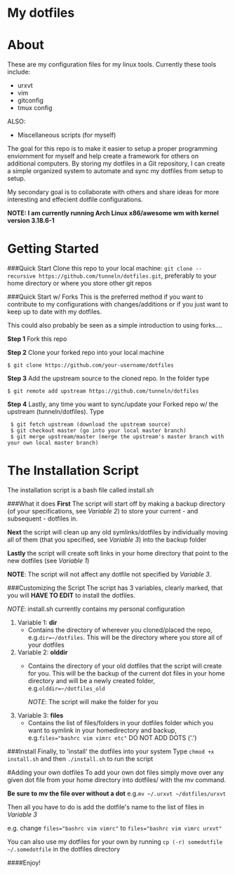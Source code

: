 # My dotfiles
# About
These are my configuration files for my linux tools. 
Currently these tools include:
- urxvt
- vim
- gitconfig
- tmux config

ALSO:
- Miscellaneous scripts (for myself)



The goal for this repo is to make it easier to setup a proper programming enviornment
for myself and help create a framework for others on additional computers. 
By storing my dotfiles in a Git repository, I can create a simple organized system 
to automate and sync my dotfiles from setup to setup.

My secondary goal is to collaborate with others and share ideas for more interesting 
and effecient dotfile configurations.

**NOTE: I am currently running Arch Linux x86/awesome wm with kernel version 3.18.6-1**

# Getting Started 
###Quick Start
Clone this repo to your local machine:
`git clone --recursive https://github.com/tunneln/dotfiles.git`,
preferably to your home directory or where you store other git repos

###Quick Start w/ Forks
This is the preferred method if you want to contribute to my configurations with changes/additions
or if you just want to keep up to date with my dotfiles.

This could also probably be seen as a simple introduction to using forks....

**Step 1** Fork this repo

**Step 2** Clone your forked repo into your local machine

` $ git clone https://github.com/your-username/dotfiles `

**Step 3** Add the upstream source to the cloned repo. In the folder type

` $ git remote add upstream https://github.com/tunneln/dotfiles `

**Step 4** Lastly, any time you want to sync/update your Forked repo w/ the upstream (tunneln/dotfiles). Type
```
 $ git fetch upstream (download the upstream source)
 $ git checkout master (go into your local master branch)
 $ git merge upstream/master (merge the upstream's master branch with your own local master branch)
```

# The Installation Script
The installation script is a bash file called install.sh 

###What it does
**First** The script will start off by making a backup directory (of your specifications, see *Variable 2*) to store your current - and subsequent - dotfiles in.

**Next** the script will clean up any old symlinks/dotfiles by individually moving all of them (that you specified, see *Variable 3*) into the backup folder

**Lastly** the script will create soft links in your home directory that point to the new dotfiles (see *Variable 1*)

**NOTE**: The script will not affect any dotfile not specified by *Variable 3*.

###Customizing the Script
The script has 3 variables, clearly marked, that you will **HAVE TO EDIT** to install the dotfiles.

*NOTE*: install.sh currently contains my personal configuration

1. Variable 1: **dir**
	* Contains the directory of wherever you cloned/placed the repo, e.g.` dir=~/dotfiles `. 
		This will be the directory where you store all of your dotfiles
2. Variable 2: **olddir**
	* Contains the directory of your old dotfiles that the script will create for you. 
	  This will be the backup of the current dot files in your home directory and will be a newly created folder, e.g.` olddir=~/dotfiles_old `
	
		*NOTE*: The script will make the folder for you
3. Variable 3: **files**
	* Contains the list of files/folders in your dotfiles folder which you want to symlink in your homedirectory and backup, e.g.` files="bashrc vim vimrc etc" `
				DO NOT ADD DOTS ('.')

###Install
Finally, to 'install' the dotfiles into your system
Type `chmod +x install.sh`
and then `./install.sh` to run the script

#Adding your own dotfiles
To add your own dot files simply move over any given dot file from your home directory into dotfiles/
with the mv command. 

**Be sure to mv the file over without a dot**  e.g.` mv ~/.urxvt ~/dotfiles/urxvt `

Then all you have to do is add the dotfile's name to the list of files in *Variable 3*

e.g. change `files="bashrc vim vimrc"` to `files="bashrc vim vimrc urxvt"`

You can also use my dotfiles for your own by running ` cp (-r) somedotfile ~/.somedotfile ` in the dotfiles directory

####Enjoy!

